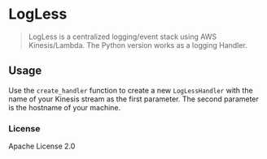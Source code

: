 # LogLess
> LogLess is a centralized logging/event stack using AWS Kinesis/Lambda. The Python version works as a logging Handler.

## Usage

Use the `create_handler` function to create a new `LogLessHandler` with the name of your Kinesis stream as the first parameter. The second parameter is the hostname of your machine.



### License
Apache License 2.0
